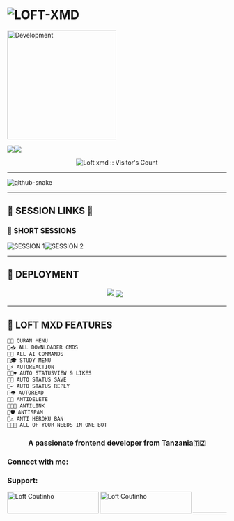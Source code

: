 # ![LOFT-XMD](https://readme-typing-svg.demolab.com?font=Roboto&size=26&weight=600&pause=1000&color=FF69B4&center=true&vCenter=true&width=600&lines=✨+HELOO😁!+WELCOME+TO+LOFT-XMD;🔥+ULTIMATE+WHATSAPP+BOT+WITH+300%2B+FEATURES;⚡+FASTEST+•+MOST+ADVANCED+•+USER+FRIENDLY)


<img alt="Development" width="250" src="https://media2.giphy.com/media/W9tBvzTXkQopi/giphy.gif?cid=6c09b952xu6syi1fyqfyc04wcfk0qvqe8fd7sop136zxfjyn&ep=v1_internal_gif_by_id&rid=giphy.gif&ct=g" /> </p>
<a><img src='https://i.imgur.com/LyHic3i.gif'/></a><a><img src='https://i.imgur.com/LyHic3i.gif'/></a>

</p>
<p align="center"><img src="https://profile-counter.glitch.me/{abdallahsalimjuma}/count.svg" alt="Loft xmd :: Visitor's Count" /></p>

---

  <!-- Snake Code Contribution Map -->
  <picture>
    <source media="(prefers-color-scheme: dark)" srcset="https://cdn.jsdelivr.net/gh/Aoudumber-Bade/Aoudumber-Bade/profile-snake-contrib/github-contribution-grid-snake-dark.svg" />
    <source media="(prefers-color-scheme: light)" srcset="https://cdn.jsdelivr.net/gh/Aoudumber-Bade/Aoudumber-Bade/profile-snake-contrib/github-contribution-grid-snake.svg" />
    <img alt="github-snake" src="https://cdn.jsdelivr.net/gh/Aoudumber-Bade/Aoudumber-Bade/profile-snake-contrib/github-contribution-grid-snake-dark.svg" />
  </picture>
  









---

## 🌟 **SESSION LINKS** 🌟
### 🔷 SHORT SESSIONS
![SESSION 1](https://img.shields.io/badge/_𝗦𝗘𝗦𝗦𝗜𝗢𝗡_1-8A2BE2?style=for-the-badge&logo=heroku)![SESSION 2](https://img.shields.io/badge/_𝗦𝗘𝗦𝗦𝗜𝗢𝗡_2-FF69B4?style=for-the-badge&logo=heroku)

---

## 🚀 **DEPLOYMENT**  
<div align="center" style="margin: 20px 0;">
  <a href="https://gd-sdeploy.vercel.app/">
    <img src="https://img.shields.io/badge/HEROKU-430098?style=for-the-badge&logo=heroku&logoColor=white">
</a>
<a href="https://app.koyeb.com/deploy?type=git&repository=https://github.com/DASTAGHIR/PRINCEMD&branch=main&name=princegds&builder=dockerfile&env[SESSION_ID]=&env[BOT_NAME]=PRINCE-MD&env[OWNER_NUMBER]=6281220527432%3B%E2%9D%A3%EF%B8%8FPRINCE+THE+DEVELOPER&env[MODE]=public&env[PREFIX]=&env[antidelete]=all&env[DATABASE_URL]=&env[ANTI_LINK]=true&env[AutoReaction]=false&env[STATUSVIEW]=true&env[STATUS_MSG]=Your+Status+has+been+seen+by+Prince+bot&env[REJECTSCALLS]=false&env[CALLMSG]=For+now+calls+are+restricted+by+my+owner&env[ANTIFAKE_USERS]=1%2C212%2C63%2C44&env[AUTO_APPROVE_USERS]=92%2C880&env[PACK_NAME]=Prince%F0%9F%92%96&env[DL_MSG]=_📥DOWNLOADED+SUCCESSFULLY✅_&env[STATUSVIEW]=true&env[StatusEmojies]=♥️%2C🤗%2C❤️%2C💞%2C❣️%2C💙%2C💛%2C🤍%2C💚%2C😍%2C🥰%2C💝%2C💖%2C💗%2C💓%2C💞%2C💕%2C❣️%2C💘%2C💟%2C🖤%2C🤎%2C💜%2C💫%2C🌸">
    <img src="https://img.shields.io/badge/KOYEB-000000?style=for-the-badge&logo=koyeb" style="vertical-align: middle; margin-right: 10px;">
</a>
</div>

---


## 💎 **LOFT MXD FEATURES**
```diff
🔹📖 QURAN MENU  
🔹📥 ALL DOWNLOADER CMDS  
🔹🤖 ALL AI COMMANDS  
🔹🎓 STUDY MENU  
🔹⚡ AUTOREACTION  
🔹👀❤️ AUTO STATUSVIEW & LIKES  
🔹💾 AUTO STATUS SAVE  
🔹↩️ AUTO STATUS REPLY  
🔹👁️ AUTOREAD  
🔹🚫 ANTIDELETE  
🔹🔗🚫 ANTILINK  
🔹🛡️ ANTISPAM  
🔹⚠️ ANTI HEROKU BAN  
🔹🤖✨ ALL OF YOUR NEEDS IN ONE BOT  
```
<h3 align="center">A passionate frontend developer from Tanzania🇹🇿</h3>

<h3 align="left">Connect with me:</h3>
<p align="left">
</p>

<h3 align="left">Support:</h3>
<p><a href="https://www.buymeacoffee.com/Loft Coutinho "> <img align="left" src="https://cdn.buymeacoffee.com/buttons/v2/default-yellow.png" height="50" width="210" alt="Loft Coutinho " /></a><a href="https://ko-fi.com/Loft Coutinho "> <img align="left" src="https://cdn.ko-fi.com/cdn/kofi3.png?v=3" height="50" width="210" alt="Loft Coutinho " /></a></p><br><br>



---
